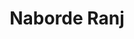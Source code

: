 ---
layout: post
layout: main
title: Naborde Ranj
categories: [ehsan_khajeh_amiri]
file: /assets/music/ehsan_khajeh_amiri-naborde-ranj.mp3
---